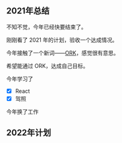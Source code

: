 ## 2021年总结

不知不觉，今年已经快要结束了。

刚刚看了 2021 年的计划，验收一个达成情况。


今年接触了一个新词——[ORK](https://www.okr.com/)，感觉很有意思。

希望能通过 ORK，达成自己目标。

今年学习了
- [x] React
- [x] 驾照 

今年换了工作


## 2022年计划
